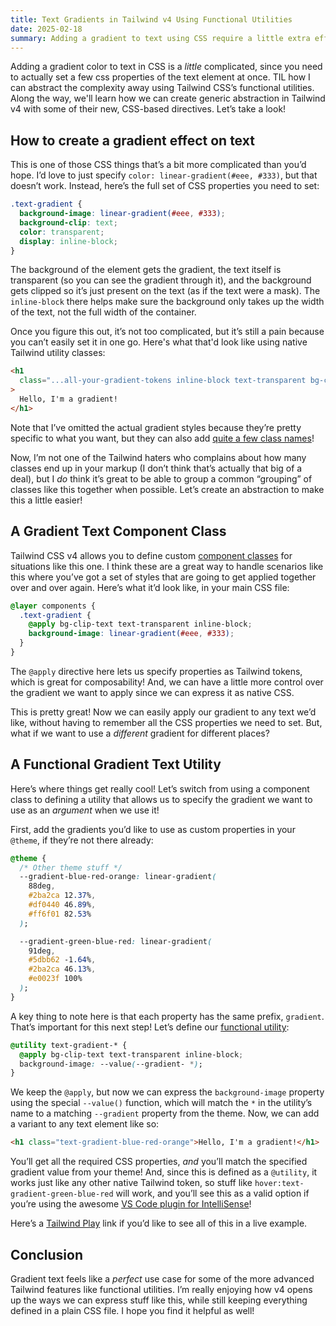 ```yaml
---
title: Text Gradients in Tailwind v4 Using Functional Utilities
date: 2025-02-18
summary: Adding a gradient to text using CSS require a little extra effort. Here's how you can simplify it using Tailwind CSS v4's new functional utilities to create an abstraction that allows you set any gradient you've defined in your theme!
---
```


Adding a gradient color to text in CSS is a _little_ complicated, since you need to actually set a few css properties of the text element at once. TIL how I can abstract the complexity away using Tailwind CSS’s functional utilities. Along the way, we'll learn how we can create generic abstraction in Tailwind v4 with some of their new, CSS-based directives. Let’s take a look!

## How to create a gradient effect on text

This is one of those CSS things that’s a bit more complicated than you’d hope. I’d love to just specify `color: linear-gradient(#eee, #333)`, but that doesn’t work. Instead, here’s the full set of CSS properties you need to set:

```css
.text-gradient {
  background-image: linear-gradient(#eee, #333);
  background-clip: text;
  color: transparent;
  display: inline-block;
}
```

The background of the element gets the gradient, the text itself is transparent (so you can see the gradient through it), and the background gets clipped so it’s just present on the text (as if the text were a mask). The `inline-block` there helps make sure the background only takes up the width of the text, not the full width of the container.

Once you figure this out, it’s not too complicated, but it’s still a pain because you can’t easily set it in one go. Here's what that'd look like using native Tailwind utility classes:

```html
<h1
  class="...all-your-gradient-tokens inline-block text-transparent bg-clip-text"
>
  Hello, I'm a gradient!
</h1>
```

Note that I’ve omitted the actual gradient styles because they’re pretty specific to what you want, but they can also add [quite a few class names](https://tailwindcss.com/docs/background-image)!

Now, I’m not one of the Tailwind haters who complains about how many classes end up in your markup (I don’t think that’s actually that big of a deal), but I _do_ think it’s great to be able to group a common “grouping” of classes like this together when possible. Let’s create an abstraction to make this a little easier!

## A Gradient Text Component Class

Tailwind CSS v4 allows you to define custom [component classes](https://tailwindcss.com/docs/adding-custom-styles#adding-component-classes) for situations like this one. I think these are a great way to handle scenarios like this where you’ve got a set of styles that are going to get applied together over and over again. Here’s what it’d look like, in your main CSS file:

```css
@layer components {
  .text-gradient {
    @apply bg-clip-text text-transparent inline-block;
    background-image: linear-gradient(#eee, #333);
  }
}
```

The `@apply` directive here lets us specify properties as Tailwind tokens, which is great for composability! And, we can have a little more control over the gradient we want to apply since we can express it as native CSS.

This is pretty great! Now we can easily apply our gradient to any text we’d like, without having to remember all the CSS properties we need to set. But, what if we want to use a _different_ gradient for different places?

## A Functional Gradient Text Utility

Here’s where things get really cool! Let’s switch from using a component class to defining a utility that allows us to specify the gradient we want to use as an _argument_ when we use it!

First, add the gradients you’d like to use as custom properties in your `@theme`, if they’re not there already:

```css
@theme {
  /* Other theme stuff */
  --gradient-blue-red-orange: linear-gradient(
    88deg,
    #2ba2ca 12.37%,
    #df0440 46.89%,
    #ff6f01 82.53%
  );

  --gradient-green-blue-red: linear-gradient(
    91deg,
    #5dbb62 -1.64%,
    #2ba2ca 46.13%,
    #e0023f 100%
  );
}
```

A key thing to note here is that each property has the same prefix, `gradient`. That’s important for this next step! Let’s define our [functional utility](https://tailwindcss.com/docs/adding-custom-styles#functional-utilities):

```css
@utility text-gradient-* {
  @apply bg-clip-text text-transparent inline-block;
  background-image: --value(--gradient- *);
}
```

We keep the `@apply`, but now we can express the `background-image` property using the special `--value()` function, which will match the `*` in the utility’s name to a matching `--gradient` property from the theme. Now, we can add a variant to any text element like so:

```html
<h1 class="text-gradient-blue-red-orange">Hello, I'm a gradient!</h1>
```

You’ll get all the required CSS properties, _and_ you’ll match the specified gradient value from your theme! And, since this is defined as a `@utility`, it works just like any other native Tailwind token, so stuff like `hover:text-gradient-green-blue-red` will work, and you’ll see this as a valid option if you’re using the awesome [VS Code plugin for IntelliSense](https://tailwindcss.com/docs/editor-setup#intellisense-for-vs-code)!

Here’s a [Tailwind Play](https://play.tailwindcss.com/ktVw4MhMz6) link if you’d like to see all of this in a live example.

## Conclusion

Gradient text feels like a _perfect_ use case for some of the more advanced Tailwind features like functional utilities. I’m really enjoying how v4 opens up the ways we can express stuff like this, while still keeping everything defined in a plain CSS file. I hope you find it helpful as well!
